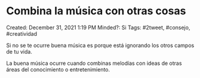 # Combina la música con otras cosas

Created: December 31, 2021 1:19 PM
Minded?: Si
Tags: #2tweet, #consejo, #creatividad

Si no se te ocurre buena música es porque está ignorando los otros campos de tu vida. 

La buena música ocurre cuando combinas melodías con ideas de otras áreas del conocimiento o entretenimiento.